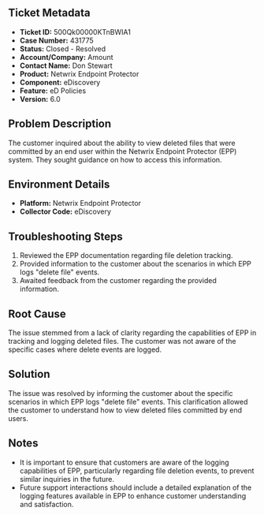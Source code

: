 ## Ticket Metadata
- **Ticket ID:** 500Qk00000KTnBWIA1
- **Case Number:** 431775
- **Status:** Closed - Resolved
- **Account/Company:** Amount
- **Contact Name:** Don Stewart
- **Product:** Netwrix Endpoint Protector
- **Component:** eDiscovery
- **Feature:** eD Policies
- **Version:** 6.0

## Problem Description
The customer inquired about the ability to view deleted files that were committed by an end user within the Netwrix Endpoint Protector (EPP) system. They sought guidance on how to access this information.

## Environment Details
- **Platform:** Netwrix Endpoint Protector
- **Collector Code:** eDiscovery

## Troubleshooting Steps
1. Reviewed the EPP documentation regarding file deletion tracking.
2. Provided information to the customer about the scenarios in which EPP logs "delete file" events.
3. Awaited feedback from the customer regarding the provided information.

## Root Cause
The issue stemmed from a lack of clarity regarding the capabilities of EPP in tracking and logging deleted files. The customer was not aware of the specific cases where delete events are logged.

## Solution
The issue was resolved by informing the customer about the specific scenarios in which EPP logs "delete file" events. This clarification allowed the customer to understand how to view deleted files committed by end users.

## Notes
- It is important to ensure that customers are aware of the logging capabilities of EPP, particularly regarding file deletion events, to prevent similar inquiries in the future.
- Future support interactions should include a detailed explanation of the logging features available in EPP to enhance customer understanding and satisfaction.